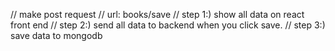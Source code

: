 // make post request 
// url: books/save
// step 1:) show all data on react front end
// step 2:) send all data to backend when you click save.
// step 3:) save data to mongodb